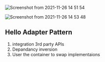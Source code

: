 ![Screenshot from 2021-11-26 14 51 54](https://user-images.githubusercontent.com/27627958/143583960-bc64fee7-4cb7-420c-b43f-228974b7edc4.png)

![Screenshot from 2021-11-26 14 53 48](https://user-images.githubusercontent.com/27627958/143584166-69d3da5e-f7f7-41ad-be39-b04ac6ac810a.png)

## Hello Adapter Pattern 

1. integration 3rd party APIs
2. Depandancy inversion
3. User the container to swap implementaions


 
